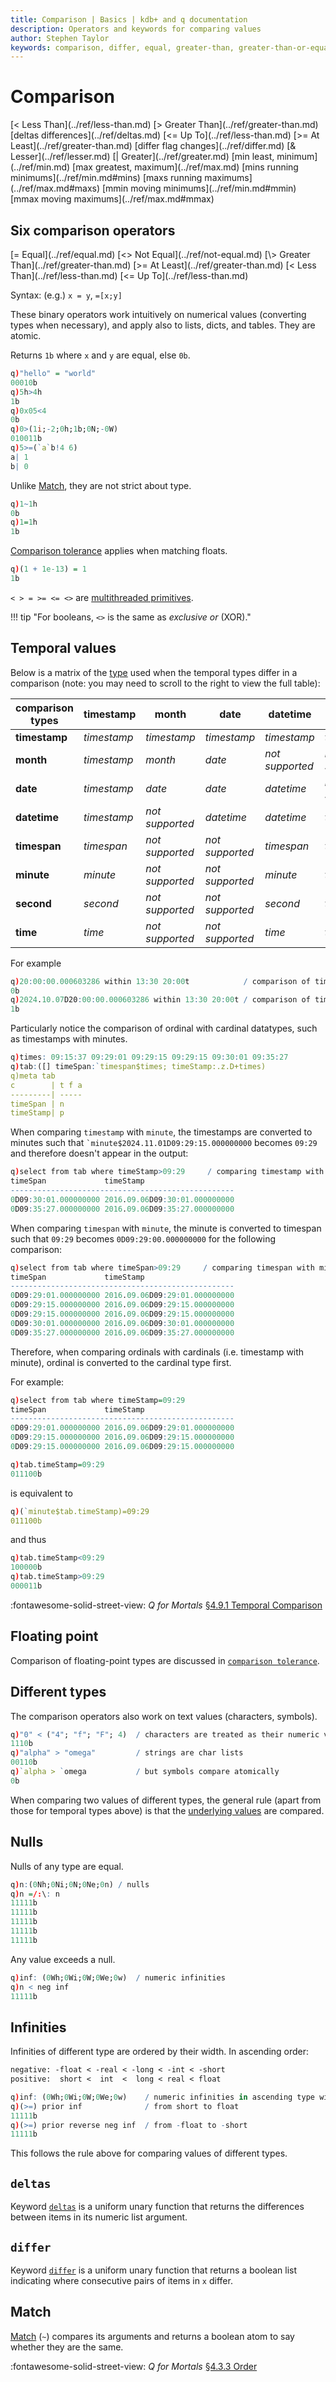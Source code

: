 ```yaml
---
title: Comparison | Basics | kdb+ and q documentation
description: Operators and keywords for comparing values
author: Stephen Taylor
keywords: comparison, differ, equal, greater-than, greater-than-or-equal, kdb+, less-than, less-than-or-equal, match, not-equal, operators, q
---
```

# Comparison






<div markdown="1" class="typewriter">
[<     Less Than](../ref/less-than.md)            [>     Greater Than](../ref/greater-than.md)             [deltas  differences](../ref/deltas.md)
[<=    Up To](../ref/less-than.md)                [>=    At Least](../ref/greater-than.md)                 [differ  flag changes](../ref/differ.md)
[&     Lesser](../ref/lesser.md)               [|     Greater](../ref/greater.md)
[min   least, minimum](../ref/min.md)       [max   greatest, maximum](../ref/max.md)
[mins  running minimums](../ref/min.md#mins)     [maxs  running maximums](../ref/max.md#maxs)
[mmin  moving minimums](../ref/min.md#mmin)      [mmax  moving maximums](../ref/max.md#mmax)
</div>


## Six comparison operators

<div markdown="1" class="typewriter">
[=  Equal](../ref/equal.md)            [<>  Not Equal](../ref/not-equal.md)
[\>  Greater Than](../ref/greater-than.md)     [>=  At Least](../ref/greater-than.md)
[<  Less Than](../ref/less-than.md)        [<=  Up To](../ref/less-than.md)
</div>

Syntax: (e.g.) `x = y`, `=[x;y]`

These binary operators work intuitively on numerical values (converting types when necessary), and apply also to lists, dicts, and tables.
They are atomic.

Returns `1b` where `x` and `y` are equal, else `0b`. 

```q
q)"hello" = "world"
00010b
q)5h>4h
1b
q)0x05<4
0b
q)0>(1i;-2;0h;1b;0N;-0W)
010011b
q)5>=(`a`b!4 6)
a| 1
b| 0
```

Unlike [Match](../ref/match.md), they are not strict about type.

```q
q)1~1h
0b
q)1=1h
1b
```

[Comparison tolerance](precision.md#comparison-tolerance) applies when matching floats.

```q
q)(1 + 1e-13) = 1
1b
```

`< > = >= <= <>` are [multithreaded primitives](../kb/mt-primitives.md).

!!! tip "For booleans, `<>` is the same as _exclusive or_ (XOR)."


## Temporal values 

Below is a matrix of the [type](datatypes.md) used when the temporal types differ in a comparison (note: you may need to scroll to the right to view the full table):

| comparison types | **timestamp** | **month**       | **date**        | **datetime** | **timespan**    | **minute** | **second** | **time** |
| ---              | ---           | ---             | ---             | ---          | ---             | ---        | ---        | ---      |
| **timestamp**    | _timestamp_   | _timestamp_     | _timestamp_     | _timestamp_  | _timespan_      | _minute_   | _second_   | _time_   |
| **month**        | _timestamp_   | _month_         | _date_          | _not supported_ | _not supported_ | _not supported_ |_not supported_   | _not supported_ |
| **date**         | _timestamp_   | _date_          | _date_          | _datetime_   | _not supported_ | _not supported_ |_not supported_   | _not supported_ |
| **datetime**     | _timestamp_   | _not supported_ | _datetime_      | _datetime_   | _timespan_      | _minute_   | _second_   | _time_   |
| **timespan**     | _timespan_    | _not supported_ | _not supported_ | _timespan_   | _timespan_      | _timespan_ | _timespan_ | _timespan_ |
| **minute**       | _minute_      | _not supported_ | _not supported_ | _minute_     | _timespan_      | _minute_   | _second_   | _time_   |
| **second**       | _second_      | _not supported_ | _not supported_ | _second_     | _timespan_      | _second_   | _second_   | _time_   |
| **time**         | _time_        | _not supported_ | _not supported_ | _time_       | _timespan_      | _time_     | _time_     | _time_   |

For example
```q
q)20:00:00.000603286 within 13:30 20:00t            / comparison of timespan and time, time converted to timespan values 0D13:30:00.000000000 0D20:00:00.000000000
0b
q)2024.10.07D20:00:00.000603286 within 13:30 20:00t / comparison of timestamp and time, timestamp converted to time value 20:00:00.000
1b
```

Particularly notice the comparison of ordinal with cardinal datatypes, such as timestamps with minutes.

```q
q)times: 09:15:37 09:29:01 09:29:15 09:29:15 09:30:01 09:35:27
q)tab:([] timeSpan:`timespan$times; timeStamp:.z.D+times)
q)meta tab
c        | t f a
---------| -----
timeSpan | n
timeStamp| p
```

When comparing `timestamp` with `minute`, the timestamps are converted to minutes such that `` `minute$2024.11.01D09:29:15.000000000 `` becomes `09:29` and therefore doesn't appear in the output:

```q
q)select from tab where timeStamp>09:29     / comparing timestamp with minute
timeSpan             timeStamp
--------------------------------------------------
0D09:30:01.000000000 2016.09.06D09:30:01.000000000
0D09:35:27.000000000 2016.09.06D09:35:27.000000000
```

When comparing `timespan` with `minute`, the minute is converted to timespan such that `09:29` becomes `0D09:29:00.000000000` for the following comparison:

```q
q)select from tab where timeSpan>09:29     / comparing timespan with minute
timeSpan             timeStamp
--------------------------------------------------
0D09:29:01.000000000 2016.09.06D09:29:01.000000000
0D09:29:15.000000000 2016.09.06D09:29:15.000000000
0D09:29:15.000000000 2016.09.06D09:29:15.000000000
0D09:30:01.000000000 2016.09.06D09:30:01.000000000
0D09:35:27.000000000 2016.09.06D09:35:27.000000000
```

Therefore, when comparing ordinals with cardinals (i.e. timestamp with minute), ordinal is converted to the cardinal type first. 

For example:
```q
q)select from tab where timeStamp=09:29
timeSpan             timeStamp
--------------------------------------------------
0D09:29:01.000000000 2016.09.06D09:29:01.000000000
0D09:29:15.000000000 2016.09.06D09:29:15.000000000
0D09:29:15.000000000 2016.09.06D09:29:15.000000000

q)tab.timeStamp=09:29
011100b
```

is equivalent to

```q
q)(`minute$tab.timeStamp)=09:29
011100b
```
and thus
```q
q)tab.timeStamp<09:29
100000b
q)tab.timeStamp>09:29
000011b
```

:fontawesome-solid-street-view: 
_Q for Mortals_
[§4.9.1 Temporal Comparison](/q4m3/4_Operators/#491-temporal-comparison)

## Floating point

Comparison of floating-point types are discussed in [`comparison tolerance`](precision.md#comparison-tolerance).

## Different types

The comparison operators also work on text values (characters, symbols).

```q
q)"0" < ("4"; "f"; "F"; 4)  / characters are treated as their numeric value
1110b
q)"alpha" > "omega"         / strings are char lists
00110b
q)`alpha > `omega           / but symbols compare atomically
0b
```

When comparing two values of different types, the general rule (apart from those for temporal types above) is that the [underlying values](glossary.md#underlying-value) are compared. 


## Nulls

Nulls of any type are equal. 

```q
q)n:(0Nh;0Ni;0N;0Ne;0n) / nulls
q)n =/:\: n
11111b
11111b
11111b
11111b
11111b
```

Any value exceeds a null.

```q
q)inf: (0Wh;0Wi;0W;0We;0w)  / numeric infinities
q)n < neg inf
11111b
```

## Infinities

Infinities of different type are ordered by their width. 
In ascending order:

```txt
negative: -float < -real < -long < -int < -short
positive:  short <  int  <  long < real < float 
```

```q
q)inf: (0Wh;0Wi;0W;0We;0w)    / numeric infinities in ascending type width
q)(>=) prior inf              / from short to float
11111b
q)(>=) prior reverse neg inf  / from -float to -short
11111b
```

This follows the rule above for comparing values of different types.


## `deltas`

Keyword [`deltas`](../ref/deltas.md) is a uniform unary function that returns the differences between items in its numeric list argument.


## `differ` 

Keyword [`differ`](../ref/differ.md) is a uniform unary function that returns a boolean list indicating where consecutive pairs of items in `x` differ.


## Match

[Match](../ref/match.md) (`~`) compares its arguments and returns a boolean atom to say whether they are the same.


:fontawesome-solid-street-view:
_Q for Mortals_
[§4.3.3 Order](/q4m3/4_Operators/#433-order)

